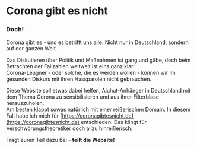 # Corona gibt es nicht

### Doch!
Corona gibt es - und es betriftt uns alle. Nicht nur in Deutschland, sondern auf der ganzen Welt.

Das Diskutieren über Politik und Maßnahmen ist gang und gäbe, doch beim Betrachten der Fallzahlen weltweit ist eins ganz klar:  
Corona-Leugner - oder solche, die es werden wollen - können wir im gesunden Diskurs mit ihren Hassparolen nicht gebrauchen.

Diese Website soll etwas dabei helfen, Aluhut-Anhänger in Deutschland mit dem Thema Corona zu sensibilisieren und aus ihrer Filterblase herauszuholen.  
Am besten klappt sowas natürlich mit einer reißerischen Domain. In diesem Fall habe ich mich für [https://coronagibtesnicht.de](https://coronagibtesnicht.de) entschieden. Das klingt für Verschwörungstheoretiker doch allzu hinreißerisch.

Tragt euren Teil dazu bei - **teilt die Website!**
